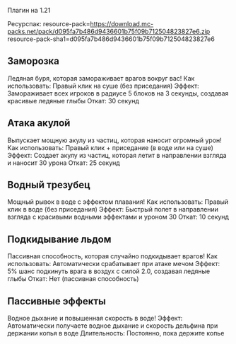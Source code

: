 Плагин на 1.21

Ресурспак:
resource-pack=https://download.mc-packs.net/pack/d095fa7b486d9436601b75f09b712504823827e6.zip
resource-pack-sha1=d095fa7b486d9436601b75f09b712504823827e6

## Заморозка

Ледяная буря, которая замораживает врагов вокруг вас!
Как использовать: Правый клик на суше (без приседания)
Эффект: Замораживает всех игроков в радиусе 5 блоков на 3 секунды, создавая красивые ледяные глыбы
Откат: 30 секунд

## Атака акулой

Выпускает мощную акулу из частиц, которая наносит огромный урон!
Как использовать: Правый клик + приседание (в воде или на суше)
Эффект: Создает акулу из частиц, которая летит в направлении взгляда и наносит 30 урона
Откат: 25 секунд

## Водный трезубец

Мощный рывок в воде с эффектом плавания!
Как использовать: Правый клик в воде (без приседания)
Эффект: Быстрый полет в направлении взгляда с красивыми водными эффектами и уроном 30
Откат: 10 секунд

## Подкидывание льдом

Пассивная способность, которая случайно подкидывает врагов!
Как использовать: Автоматически срабатывает при атаке мечом
Эффект: 5% шанс подкинуть врага в воздух с силой 2.0, создавая ледяные глыбы
Откат: Нет (пассивная способность)

## Пассивные эффекты

Водное дыхание и повышенная скорость в воде!
Эффект: Автоматически получаете водное дыхание и скорость дельфина при держании копья в воде
Длительность: Постоянно, пока держите копье
